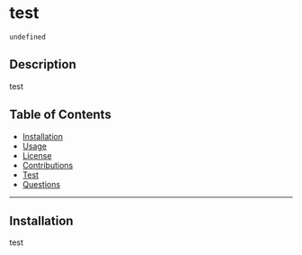 
  # test

    undefined

  ## Description

  test

  ## Table of Contents
  - [Installation](#installation)
  - [Usage](#usage)
  - [License](#license)
  - [Contributions](#contribution)
  - [Test](#test)
  - [Questions](#questions)

  ---

  ## Installation

  test
  